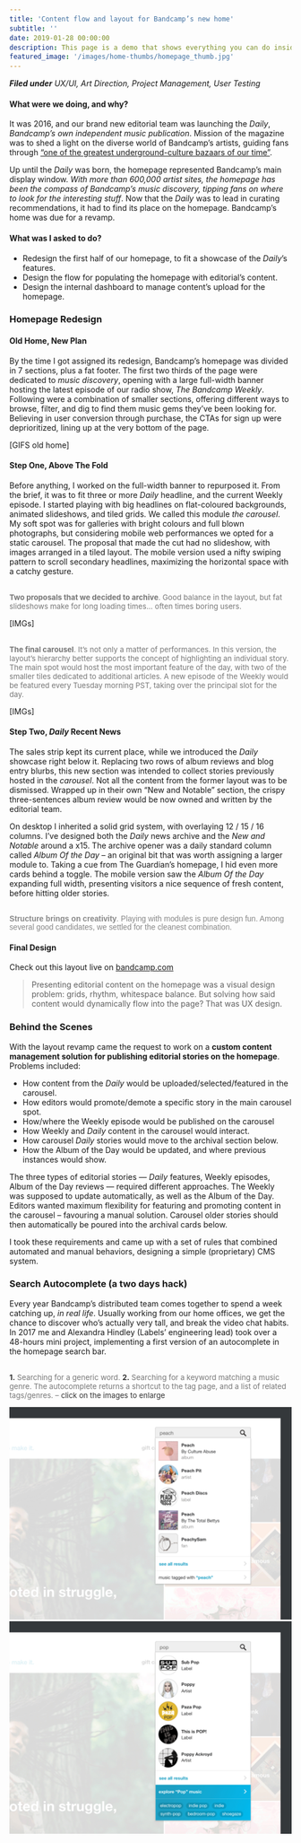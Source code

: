 ```yaml
---
title: 'Content flow and layout for Bandcamp’s new home'
subtitle: ''
date: 2019-01-28 00:00:00
description: This page is a demo that shows everything you can do inside portfolio and blog posts.
featured_image: '/images/home-thumbs/homepage_thumb.jpg'
---
```


_**Filed under** UX/UI, Art Direction, Project Management, User Testing_


#### What were we doing, and why?

It was 2016, and our brand new editorial team was launching the _Daily_, *Bandcamp’s own independent music publication*. Mission of the magazine was to shed a light on the diverse world of Bandcamp’s artists, guiding fans through <a target="_blank" href="https://www.nytimes.com/2016/08/20/arts/music/bandcamp-shopping-for-music.html">“one of the greatest underground-culture bazaars of our time”</a>.

Up until the _Daily_ was born, the homepage represented Bandcamp’s main display window. *_With more than 600,000 artist sites, the homepage has been the compass of Bandcamp’s music discovery, tipping fans on where to look for the interesting stuff_*. Now that the _Daily_ was to lead in curating recommendations, it had to find its place on the homepage. Bandcamp’s home was due for a revamp.


#### What was I asked to do?

* Redesign the first half of our homepage, to fit a showcase of the _Daily_’s features.
* Design the flow for populating the homepage with editorial’s content.
* Design the internal dashboard to manage content’s upload for the homepage.


### Homepage Redesign

#### Old Home, New Plan

By the time I got assigned its redesign, Bandcamp’s homepage was divided in 7 sections, plus a fat footer. The first two thirds of the page were dedicated to _music discovery_, opening with a large full-width banner hosting the latest episode of our radio show, _The Bandcamp Weekly_. Following were a combination of smaller sections, offering different ways to browse, filter, and dig to find them music gems they’ve been looking for. Believing in user conversion through purchase, the CTAs for sign up were deprioritized, lining up at the very bottom of the page.

[GIFS old home]


#### Step One, Above The Fold

Before anything, I worked on the full-width banner to repurposed it. From the brief, it was to fit three or more _Daily_ headline, and the current Weekly episode. I started playing with big headlines on flat-coloured backgrounds, animated slideshows, and tiled grids. We called this module *_the carousel_*. My soft spot was for galleries with bright colours and full blown photographs, but considering mobile web performances we opted for a static carousel. The proposal that made the cut had no slideshow, with images arranged in a tiled layout. The mobile version used a nifty swiping pattern to scroll secondary headlines, maximizing the horizontal space with a catchy gesture.

<p style="font-size: 94%; color: #777777; margin-top: 30px;"><strong>Two proposals that we decided to archive</strong>. Good balance in the layout, but fat slideshows make for long loading times... often times boring users.</p>

[IMGs]


<p style="font-size: 94%; color: #777777; margin-top: 30px;"><strong>The final carousel</strong>. It’s not only a matter of performances. In this version, the layout’s hierarchy better supports the concept of highlighting an individual story. The main spot would host the most important feature of the day, with two of the smaller tiles dedicated to additional articles. A new episode of the Weekly would be featured every Tuesday morning PST, taking over the principal slot for the day.</p>

[IMGs]


#### Step Two, _Daily_  Recent News

The sales strip kept its current place, while we introduced the _Daily_ showcase right below it. Replacing two rows of album reviews and blog entry blurbs, this new section was intended to collect stories previously hosted in the _carousel_. Not all the content from the former layout was to be dismissed. Wrapped up in their own “New and Notable” section, the crispy three-sentences album review would be now owned and written by the editorial team.

On desktop I inherited a solid grid system, with overlaying 12 / 15 / 16 columns. I’ve designed both the _Daily_ news archive and the _New and Notable_ around a x15. The archive opener was a daily standard column called *Album Of the Day* – an original bit that was worth assigning a larger module to. Taking a cue from The Guardian’s homepage, I hid even more cards behind a toggle. The mobile version saw the _Album Of the Day_ expanding full width, presenting visitors a nice sequence of fresh content, before hitting older stories.

<p style="font-family: 'PT Sans', sans-serif; font-size: 98%; color: #888888; margin-top: 30px;"><strong>Structure brings on creativity</strong>. Playing with modules is pure design fun. Among several good candidates, we settled for the cleanest combination.</p>


#### Final Design

Check out this layout live on <a href="https://bandcamp.com">bandcamp.com</a>


> Presenting editorial content on the homepage was a visual design problem: grids, rhythm, whitespace balance. But solving how said content would dynamically flow into the page? That was UX design.


### Behind the Scenes

With the layout revamp came the request to work on a **custom content management solution for publishing editorial stories on the homepage**. Problems included:

* How content from the _Daily_ would be uploaded/selected/featured in the carousel.
* How editors would promote/demote a specific story in the main carousel spot.
* How/where the Weekly episode would be published on the carousel
* How Weekly and _Daily_ content in the carousel would interact.
* How carousel _Daily_ stories would move to the archival section below.
* How the Album of the Day would be updated, and where previous instances would show.

The three types of editorial stories — _Daily_ features, Weekly episodes, Album of the Day reviews — required different approaches. The Weekly was supposed to update automatically, as well as the Album of the Day. Editors wanted maximum flexibility for featuring and promoting content in the carousel – favouring a manual solution. Carousel older stories should then automatically be poured into the archival cards below.

I took these requirements and came up with a set of rules that combined automated and manual behaviors, designing a simple (proprietary) CMS system.




### Search Autocomplete (a two days hack)

Every year Bandcamp’s distributed team comes together to spend a week catching up, *in real life*. Usually working from our home offices, we get the chance to discover who’s actually very tall, and break the video chat habits. In 2017 me and Alexandra Hindley (Labels’ engineering lead) took over a 48-hours mini project, implementing a first version of an autocomplete in the homepage search bar.

<p style="font-size: 94%; color: #777777; margin-top: 30px;"><span style="color: #333333; font-weight: bold;">1.</span> Searching for a generic word. <span style="color: #333333; font-weight: bold;">2.</span> Searching for a keyword matching a music genre. The autocomplete returns a shortcut to the tag page, and a list of related tags/genres. – <span style="color: #333333;">
click on the images to enlarge</span></p>

<div class="gallery" data-columns="2">
	<img src="/images/homepage/autocomplete-01.gif">
	<img src="/images/homepage/autocomplete-02.gif">
</div>
